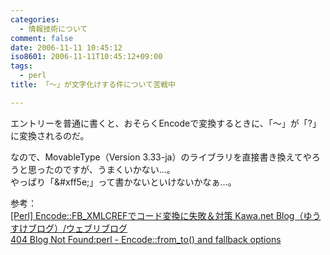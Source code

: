 ```yaml
---
categories:
  - 情報技術について
comment: false
date: 2006-11-11 10:45:12
iso8601: 2006-11-11T10:45:12+09:00
tags:
  - perl
title: 「～」が文字化けする件について苦戦中

---
```


<div class="entry-body">
                                 <p>エントリーを普通に書くと、おそらくEncodeで変換するときに、「～」が「?」に変換されるのだ。</p>

<p>なので、MovableType（Version 3.33-ja）のライブラリを直接書き換えてやろうと思ったのですが、うまくいかない…。<br />
やっぱり「&amp;#xff5e;」って書かないといけないかなぁ…。</p>

<p>参考：<br /><a title="[Perl] Encode::FB_XMLCREFでコード変換に失敗＆対策 Kawa.net Blog（ゆうすけブログ）/ウェブリブログ" href="http://kawa.at.webry.info/200605/article_11.html">[Perl] Encode::FB_XMLCREFでコード変換に失敗＆対策 Kawa.net Blog（ゆうすけブログ）/ウェブリブログ</a><br /><a title="404 Blog Not Found:perl - Encode::from_to() and fallback options" href="http://blog.livedoor.jp/dankogai/archives/50502791.html">404 Blog Not Found:perl - Encode::from_to() and fallback options</a></p>

<p><br /></p>
                              </div>
    	